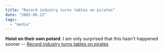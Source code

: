 ```yaml
---
title: "Record industry turns tables on pirates"
date: "2002-06-12"
tags: 
  - "media"
---
```


**Hoist on their own petard**. I am only surprised that this hasn't happened sooner -- [Record industry turns tables on pirates](http://www.vnunet.com/News/1132503)
